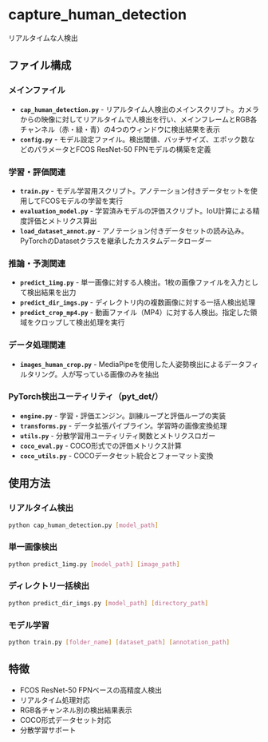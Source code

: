 # capture_human_detection
リアルタイムな人検出
## ファイル構成
### メインファイル
- **`cap_human_detection.py`** - リアルタイム人検出のメインスクリプト。カメラからの映像に対してリアルタイムで人検出を行い、メインフレームとRGB各チャンネル（赤・緑・青）の4つのウィンドウに検出結果を表示
- **`config.py`** - モデル設定ファイル。検出閾値、バッチサイズ、エポック数などのパラメータとFCOS ResNet-50 FPNモデルの構築を定義
### 学習・評価関連
- **`train.py`** - モデル学習用スクリプト。アノテーション付きデータセットを使用してFCOSモデルの学習を実行
- **`evaluation_model.py`** - 学習済みモデルの評価スクリプト。IoU計算による精度評価とメトリクス算出
- **`load_dataset_annot.py`** - アノテーション付きデータセットの読み込み。PyTorchのDatasetクラスを継承したカスタムデータローダー
### 推論・予測関連
- **`predict_1img.py`** - 単一画像に対する人検出。1枚の画像ファイルを入力として検出結果を出力
- **`predict_dir_imgs.py`** - ディレクトリ内の複数画像に対する一括人検出処理
- **`predict_crop_mp4.py`** - 動画ファイル（MP4）に対する人検出。指定した領域をクロップして検出処理を実行
### データ処理関連
- **`images_human_crop.py`** - MediaPipeを使用した人姿勢検出によるデータフィルタリング。人が写っている画像のみを抽出
### PyTorch検出ユーティリティ（pyt_det/）
- **`engine.py`** - 学習・評価エンジン。訓練ループと評価ループの実装
- **`transforms.py`** - データ拡張パイプライン。学習時の画像変換処理
- **`utils.py`** - 分散学習用ユーティリティ関数とメトリクスロガー
- **`coco_eval.py`** - COCO形式での評価メトリクス計算
- **`coco_utils.py`** - COCOデータセット統合とフォーマット変換
## 使用方法
### リアルタイム検出
```bash
python cap_human_detection.py [model_path]
```
### 単一画像検出
```bash
python predict_1img.py [model_path] [image_path]
```
### ディレクトリ一括検出
```bash
python predict_dir_imgs.py [model_path] [directory_path]
```
### モデル学習
```bash
python train.py [folder_name] [dataset_path] [annotation_path]
```
## 特徴
- FCOS ResNet-50 FPNベースの高精度人検出
- リアルタイム処理対応
- RGB各チャンネル別の検出結果表示
- COCO形式データセット対応
- 分散学習サポート
